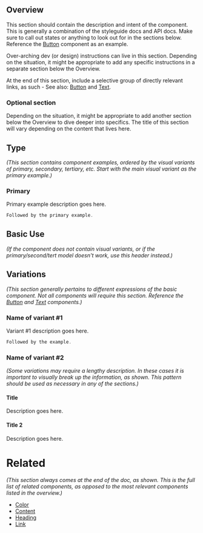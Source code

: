 ## Overview

This section should contain the description and intent of the component. This is generally a combination of the styleguide docs and API docs. Make sure to call out states or anything to look out for in the sections below. Reference the [Button](#/React%20Components/Button) component as an example.

Over-arching dev (or design) instructions can live in this section. Depending on the situation, it might be appropriate to add any specific instructions in a separate section below the Overview.

At the end of this section, include a selective group of directly relevant links, as such - See also: [Button](#/React%20Components/Button) and [Text](#/React%20Components/Text).

### Optional section

Depending on the situation, it might be appropriate to add another section below the Overview to dive deeper into specifics. The title of this section will vary depending on the content that lives here. 

## Type

_(This section contains component examples, ordered by the visual variants of primary, secondary, tertiary, etc. Start with the main visual variant as the primary example.)_

### Primary

Primary example description goes here.

```jsx
Followed by the primary example.
```

## Basic Use
_(If the component does not contain visual variants, or if the primary/second/tert model doesn't work, use this header instead.)_

## Variations
_(This section generally pertains to different expressions of the basic component. Not all components will require this section. Reference the [Button](#/React%20Components/Button) and [Text](#/React%20Components/Text) components.)_

### Name of variant #1

Variant #1 description goes here.

```jsx
Followed by the example.
```

### Name of variant #2
_(Some variations may require a lengthy description. In these cases it is important to visually break up the information, as shown. This pattern should be used as necessary in any of the sections.)_

#### Title

Description goes here.

#### Title 2

Description goes here.

# Related
_(This section always comes at the end of the doc, as shown. This is the full list of related components, as opposed to the most relevant components listed in the overview.)_

* [Color](#/React%20Components/Colors)
* [Content](#/React%20Components/Content)
* [Heading](#/React%20Components/Heading)
* [Link](#/React%20Components/Link)



[Google sheet]: https://docs.google.com/spreadsheets/d/1f-QWMSldqSGxVfLKrCqt51xxrEIhcpdBfdoy1y5_XOs/edit?usp=sharing
